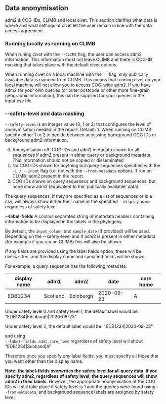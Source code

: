 
## Data anonymisation

adm2 & COG-IDs, CLIMB and local civet. This section clarifies what data is where and what settings of civet let the user remain in line with the data access agreement.


### Running locally vs running on CLIMB

When runing civet with the `--CLIMB` flag, the user can access adm2 information. This information must not leave CLIMB and there is COG-ID masking that takes place with the default civet options. 

When running civet on a local machine with the `-r` flag, only publically available data is rsynced from CLIMB. This means that running civet on your local machine will not allow you to access COG-wide adm2. If you have adm2 for your own queries (or outer postcode or other more fine-grain geographic information), this can be supplied for your queries in the input.csv file.

### --safety-level and data masking

`--safety-level` is an integer value (0, 1 or 2) that configures the level of anonymisation needed in the report. Default: 1. When running on CLIMB specify either 1 or 2 to decide between accessing background COG IDs or background adm2 information. 

0) Anonymisation off. COG-IDs and adm2 metadata shown for all sequences if adm2 present in either query or background metadata. This information should not be copied or disseminated 
1) No COG-IDs shown for anything but query sequences specified with the `-i / --input` flag (i.e. not with the `--from-metadata` option). If run on CLIMB, adm2 present in the report. 
2) COG-IDs shown on query sequenecs and background sequences, but none show adm2 (equivalent to the 'publically available' data). 

The query sequences, if they are specified as a list of sequences or in a csv, will always show either their name or the specified `--display-name` regardless of safety level.

<strong>--label-fields</strong> 
A comma separated string of metadata headers containing information to be displayed in the labels in the phylogeny.

By default, the `input_column` and `sample_date` (if provided) will be used. Depending on the --safety-level and if adm2 is present in either metadata (for example if you ran on CLIMB) this will also be shown. 

If any fields are provided using the label fields option, these will be overwritten, and the display name and specified fields will be shown. 

For example, a query sequence has the following metadata:

| display name | adm1 | adm2 | date | care home | 
| --- | --- | --- | --- | --- |
| EDB1234 | Scotland | Edinburgh | 2020-09-23 | A | 

Under safety level 0 and safety level 1, the default label would be:
"EDB1234|Edinburgh|2020-09-23"

Under safety level 2, the default label would be:
"EDB1234|2020-09-23"

and using  
```--label-fields adm1,care_home``` 
regardless of safety level will show:
"EDB1234|Scotland|A"

Therefore once you specify *any* label fields, you must specify all those that you want other than the display name.

**Note: the label-fields overwrites the safety level for all query data. If you specify adm2, regardless of safety level, the query sequences will show adm2 in their labels**. However, the appropriate anonymisation of the COG IDs will still take place if safety level is 1 and the queries were found using `--from-metadata`, and background sequence labels are assigned by safety level.
